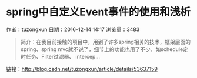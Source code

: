 # spring中自定义Event事件的使用和浅析
作者：tuzongxun
日期：2016-12-14 14:17
浏览量：3483
> 简介：在我目前接触的项目中，用到了许多spring相关的技术，框架层面的spring、spring mvc就不说了，细节上的功能也用了不少，如schedule定时任务、Filter过滤器、 intercep...

 链接：http://blog.csdn.net/tuzongxun/article/details/53637159
